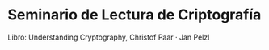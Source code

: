# Seminario de Lectura de Criptografía


Libro: Understanding Cryptography, Christof Paar · Jan Pelzl
